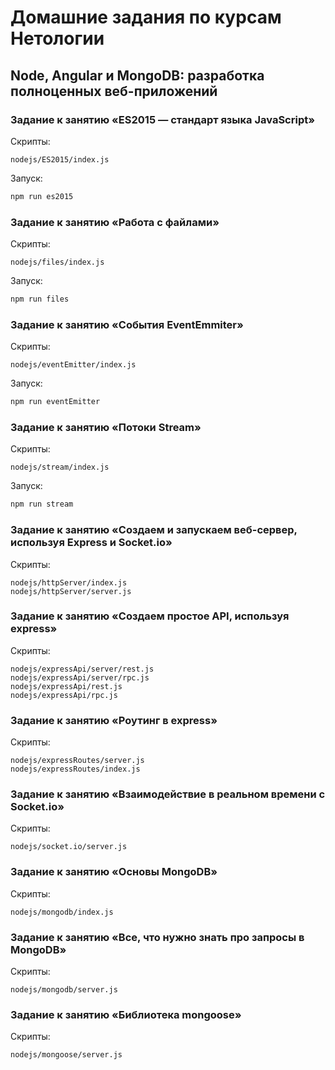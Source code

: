 # Домашние задания по курсам Нетологии

## Node, Angular и MongoDB: разработка полноценных веб-приложений

### Задание к занятию «ES2015 — стандарт языка JavaScript»
Скрипты:

    nodejs/ES2015/index.js

Запуск: 

```js
npm run es2015
```

### Задание к занятию «Работа с файлами»
Скрипты:

    nodejs/files/index.js

Запуск: 

```js
npm run files
```

### Задание к занятию «События EventEmmiter»
Скрипты:

    nodejs/eventEmitter/index.js

Запуск: 

```js
npm run eventEmitter
```

### Задание к занятию «Потоки Stream»
Скрипты:

    nodejs/stream/index.js

Запуск: 

```js
npm run stream
```

### Задание к занятию «Создаем и запускаем веб-сервер, используя Express и Socket.io»
Скрипты:

    nodejs/httpServer/index.js
    nodejs/httpServer/server.js

### Задание к занятию «Создаем простое API, используя express»
Скрипты:

    nodejs/expressApi/server/rest.js
    nodejs/expressApi/server/rpc.js
    nodejs/expressApi/rest.js
    nodejs/expressApi/rpc.js

### Задание к занятию «Роутинг в express»
Скрипты:

    nodejs/expressRoutes/server.js
    nodejs/expressRoutes/index.js

### Задание к занятию «Взаимодействие в реальном времени с Socket.io»
Скрипты:

    nodejs/socket.io/server.js

### Задание к занятию «Основы MongoDB»
Скрипты:

    nodejs/mongodb/index.js

### Задание к занятию «Все, что нужно знать про запросы в MongoDB»
Скрипты:

    nodejs/mongodb/server.js

### Задание к занятию «Библиотека mongoose»
Скрипты:

    nodejs/mongoose/server.js